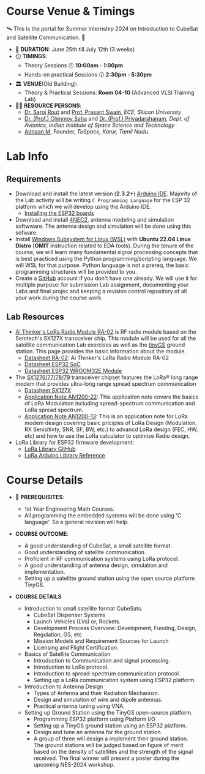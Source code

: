 # Course Venue & Timings
🛰️ This is the portal for Summer Internship 2024 on Introduction to CubeSat and Satellite Communication. 📡

- 📆 **DURATION**: June 25th till July 12th (3 weeks)
- ⏲️ **TIMINGS**:
  - Theory Sessions 🕙 **10:00am - 1:00pm**
  - Hands-on practical Sessions 🕝 **2:30pm - 5:30pm**
- 🏛️ **VENUE**(Old Building):
  - Theory & Practical Sessions: **Room 04-10** (Advanced VLSI Training Lab)
- 👨‍🏫 **RESOURCE PERSONS**:
  - [Dr. Saroj Rout](https://sroutk.github.io) and [Prof. Prasant Swain](https://silicon.ac.in/wp-content/uploads/2022/04/Prasant-Kumar-Swain.pdf), *ECE*, *Silicon University*
  - [Dr. (Prof.) Chinmoy Saha](https://www.iist.ac.in/avionics/chinmoysaha) and [Dr. (Prof.) Priyadarshanam](https://www.iist.ac.in/avionics/priyadarshnam), *Dept. of Avionics, Indian Institute of Space Science and Technology*
  - [Adnaan M](https://www.linkedin.com/in/adnaan-m-262a261b2/), Founder, *ToSpace, Karur, Tamil Nadu*.
 

# Lab Info

## Requirements

- Download and install the latest version (**2.3.2+**) [Arduino IDE](https://www.arduino.cc/en/software). Majority of the Lab activity will be writing `C Programming Language` for the ESP 32 platform which we will develop using the Arduino IDE.
  - [Installing the ESP32 boards](https://randomnerdtutorials.com/installing-esp32-arduino-ide-2-0/)
- Download and install [4NEC2](https://www.qsl.net/4nec2/), antenna modeling and simulation softwware. The antenna design and simulation will be done using this sofware.
- Install [Windows Subsystem for Linux (WSL)](https://github.com/silicon-vlsi-org/eda-wsl2) with **Ubuntu 22.04 Linux Distro** (**OMIT** instruction related to EDA tools). During the tenure of the course, we will learn many fundamental signal processing concepts that is best practiced using the Python programming/scripting language. We will WSL for that purpose. Python language is not a prereq, the basic programming structures will be provided to you.
- Create a [GitHub](https://github.com) account if you don't have one already. We will use it for multiple purpose: for submission Lab assignment, documenting your Labs and final projec and keeping a revision control repository of all your work during the course work.

## Lab Resources

- [Ai Thinker's LoRa Radio Module RA-02](AiThinkerRA02.md) is RF radio module based on the Semtech's SX127X transceiver chip. This module will be used for all the satellite communication Lab exercises as well as the [tinyGS](https://tinygs.com) ground station. This page provides the basic information about the module.
  - [Datasheet RA-02](docs/datasheet-LoRaModule-RA02-v1_1.pdf): Ai Thinker's LoRa Radio Module RA-02
  - [Datasheet ESP32 SoC](docs/Datasheet-ESP32.pdf)
  - [Datasheet ESP32 WROOM32E Module](docs/Datasheet-ESP32-WROOM32E.pdf)
- The [SX1276/77/78/79](https://www.semtech.com/products/wireless-rf/lora-connect/sx1276) transceiver chipset features the LoRa® long range modem that provides ultra-long range spread spectrum communication
  - [Datasheet SX127X](docs/Datasheet-SX1276-7-8-9_W_APP_V7.pdf)
  - [Application Note AN1200-22](docs/AN1200_22_Semtech_LoRa_Basics_v2_STD.pdf): This application note covers the basics of LoRa Modulation including spread-spectrum communication and LoRa spread spectrum. 
  - [Application Note AN1200-13](docs/AN1200_13_SX17x_Modem_DesignerGuide.pdf): This is an application note for LoRa modem design covering basic priciples of LoRa Design (Modulation, RX Senisitivty, SNR, SF, BW, etc.) to advancd LoRa design (FEC, HW, etc) and how to use the LoRa calculator to optimize Radio design.
- LoRa Library for ESP32 firmware development:
  - [LoRa Library GitHub](https://github.com/sandeepmistry/arduino-LoRa)
  - [LoRa Arduino Library Reference](https://www.arduino.cc/reference/en/libraries/lora)


# Course Details

- 📖 **PREREQUISITES**:
  - 1st Year Engineering Math Courses.
  - All programming the embedded systems will be done using 'C language'. So a general revision will help.
 
-  **COURSE OUTCOME**:
   - A good understanding of CubeSat, a small satellite format.
   - Good understanding of satellite communication.
   - Proficient in RF communication systems using LoRa protocol.
   - A good understanding of antenna design, simulation and implementation.
   - Setting up a satelitte ground station using the open source platform TinyGS.
 
- **COURSE DETAILS**
  - Introduction to small satellite format CubeSats.
    - CubeSat Dispenser Systems
    - Launch Vehicles (LVs) or, Rockets.
    - Development Process Overview: Development, Funding, Design, Regulation, GS, etc
    - Mission Models and Requirement Sources for Launch
    - Licensing and Flight Certification.
  - Basics of Satellite Communication
    - Introduction to Communication and signal processing.
    - Introduction to LoRa protocol.
    - Introduction to spread-spectrum communication protocol.
    - Setting up a LoRa communication system using ESP32 platform.
  - Introduction to Antenna Design
    - Types of Antenna and their Radiation Mechanism.
    - Design and simulation of wire and dipole antennas.
    - Practical antenna tuning using VNA.
  - Setting up Ground Station using the TinyGS open-source platform.
    - Programming ESP32 platform using Platform I/O
    - Setting up a TinyGS ground station using an ESP32 platform.
    - Design and tune an antenna for the ground station.
    - A group of three will design a implement their ground station. The ground stations will be judged based on figure of merit based on the density of satellites and the strength of the signal received. The final winner will present a poster during the upcoming NES-2024 workshop.




